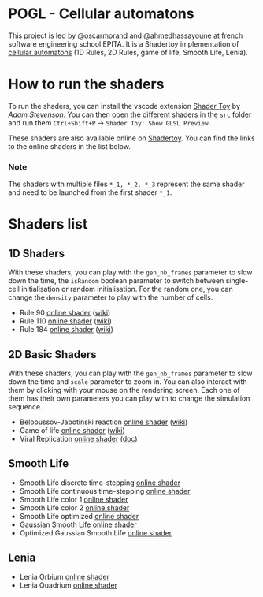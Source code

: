 # POGL - Cellular automatons

This project is led by [@oscarmorand](https://github.com/oscarmorand) and [@ahmedhassayoune](https://github.com/ahmedhassayoune) at french software engineering school EPITA.
It is a Shadertoy implementation of [cellular automatons](https://en.wikipedia.org/wiki/Cellular_automaton) (1D Rules, 2D Rules, game of life, Smooth Life, Lenia).

# How to run the shaders

To run the shaders, you can install the vscode extension [Shader Toy](https://marketplace.visualstudio.com/items?itemName=stevensona.shader-toy) by *Adam Stevenson*. You can then open the different shaders in the `src` folder and run them `Ctrl+Shift+P` -> `Shader Toy: Show GLSL Preview`.

These shaders are also available online on [Shadertoy](https://www.shadertoy.com). You can find the links to the online shaders in the list below.

### Note
The shaders with multiple files `*_1, *_2, *_3` represent the same shader and need to be launched from the first shader `*_1`.

# Shaders list
## 1D Shaders
With these shaders, you can play with the `gen_nb_frames` parameter to slow down the time, the `isRandom` boolean parameter to switch between single-cell initialisation or random initialisation. For the random one, you can change the `density` parameter to play with the number of cells.
- Rule 90 [online shader](https://www.shadertoy.com/view/4cXcz8) ([wiki](https://en.wikipedia.org/wiki/Rule_90))
- Rule 110 [online shader](https://www.shadertoy.com/view/XcXcz8) ([wiki](https://en.wikipedia.org/wiki/Rule_110))
- Rule 184 [online shader](https://www.shadertoy.com/view/4cfcz8) ([wiki](https://en.wikipedia.org/wiki/Rule_184))

## 2D Basic Shaders
With these shaders, you can play with the `gen_nb_frames` parameter to slow down the time and `scale` parameter to zoom in. You can also interact with them by clicking with your mouse on the rendering screen. Each one of them has their own parameters you can play with to change the simulation sequence.
- Belooussov-Jabotinski reaction [online shader](https://www.shadertoy.com/view/MflyDn) ([wiki](https://en.wikipedia.org/wiki/Belousov%E2%80%93Zhabotinsky_reaction))
- Game of life [online shader](https://www.shadertoy.com/view/lXyXzG) ([wiki](https://en.wikipedia.org/wiki/Conway%27s_Game_of_Life))
- Viral Replication [online shader](https://www.shadertoy.com/view/XcfyW8) ([doc](https://www.hermetic.ch/pca/vr.htm))

## Smooth Life
- Smooth Life discrete time-stepping [online shader](https://www.shadertoy.com/view/XcscW7)
- Smooth Life continuous time-stepping [online shader](https://www.shadertoy.com/view/4clyD7)
- Smooth Life color 1 [online shader](https://www.shadertoy.com/view/4flyD7)
- Smooth Life color 2 [online shader](https://www.shadertoy.com/view/XcsyD7)
- Smooth Life optimized [online shader](https://www.shadertoy.com/view/XclcD7)
- Gaussian Smooth Life [online shader](https://www.shadertoy.com/view/XflcD7)
- Optimized Gaussian Smooth Life [online shader](https://www.shadertoy.com/view/4fscD7)

## Lenia
- Lenia Orbium [online shader](https://www.shadertoy.com/view/4flcD7)
- Lenia Quadrium [online shader](https://www.shadertoy.com/view/XcscD7)
